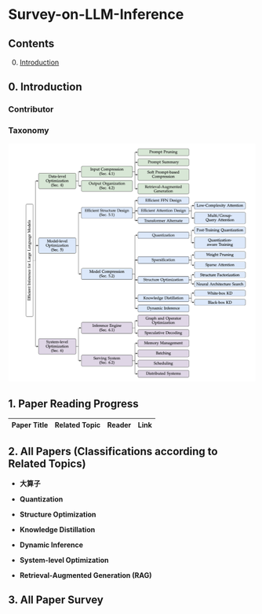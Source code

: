 # Survey-on-LLM-Inference

## Contents

0. [Introduction](#0-Introduction) <br />


## 0. Introduction

### Contributor

### Taxonomy

![Taxonomy of Efficient LLM Inference](https://github.com/LihaoYin/Survey-on-LLM-Inference/blob/main/Images/Taxonomy.png)

## 1. Paper Reading Progress



| Paper Title | Related Topic | Reader | Link |
| :-------------------------------------------------------------| :-------- | :-------- | :--------|


## 2. All Papers (Classifications according to Related Topics)
- **大算子**

- **Quantization**

- **Structure Optimization**

- **Knowledge Distillation**

- **Dynamic Inference**

- **System-level Optimization**

- **Retrieval-Augmented Generation (RAG)**


## 3. All Paper Survey

